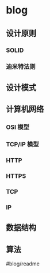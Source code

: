 # blog
## 设计原则
### SOLID
### 迪米特法则
## 设计模式
## 计算机网络
### OSI 模型
### TCP/IP 模型
### HTTP
### HTTPS
### TCP
### IP
## 数据结构
## 算法

#blog/readme
